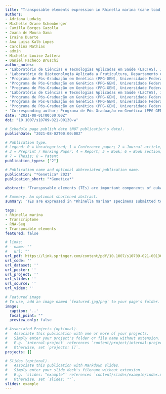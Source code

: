 ```yaml
---
title: "Transposable elements expression in Rhinella marina (cane toad) specimens submitted to immune and stress challenge"
authors:
- Adriana Ludwig
- Michelle Orane Schemberger
- Camilla Borges Gazolla
- Joana de Moura Gama
- Iraine Duarte
- Ana Luisa Kalb Lopes
- Carolina Mathias
- admin
- Michelle Louise Zattera
- Daniel Pacheco Bruschi
author_notes:
- "Laboratório de Ciências e Tecnologias Aplicadas em Saúde (LaCTAS), Instituto Carlos Chagas – Fiocruz-PR, Curitiba, Paraná, Brazil"
- "Laboratório de Biotecnologia Aplicada a Fruticultura, Departamento de Fitotecnia e Fitossanidade, Universidade Estadual de Ponta Grossa (UEPG), Ponta Grossa, Paraná, Brazil"
- "Programa de Pós-Graduação em Genética (PPG-GEN), Universidade Federal do Paraná (UFPR), Curitiba, Brazil"
- "Programa de Pós-Graduação em Genética (PPG-GEN), Universidade Federal do Paraná (UFPR), Curitiba, Brazil"
- "Programa de Pós-Graduação em Genética (PPG-GEN), Universidade Federal do Paraná (UFPR), Curitiba, Brazil"
- "Laboratório de Ciências e Tecnologias Aplicadas em Saúde (LaCTAS), Instituto Carlos Chagas – Fiocruz-PR, Curitiba, Paraná, Brazil; Pós-Graduação em Biologia Celular e Molecular, Universidade Federal do Paraná, Curitiba, Paraná, Brazil"
- "Programa de Pós-Graduação em Genética (PPG-GEN), Universidade Federal do Paraná (UFPR), Curitiba, Brazil"
- "Programa de Pós-Graduação em Genética (PPG-GEN), Universidade Federal do Paraná (UFPR), Curitiba, Brazil"
- "Programa de Pós-Graduação em Genética (PPG-GEN), Universidade Federal do Paraná (UFPR), Curitiba, Brazil"
- "Corresponding author; Programa de Pós-Graduação em Genética (PPG-GEN), Universidade Federal do Paraná (UFPR), Curitiba, Brazil; Laboratório de Citogenética Evolutiva e Conservação Animal (LabCECA), Departamento de Genética, Universidade Federal do Paraná (UFPR), Curitiba, Brazil" 
date: "2021-08-01T00:00:00Z"
doi: "10.1007/s10709-021-00130-w"

# Schedule page publish date (NOT publication's date).
publishDate: "2021-08-02T00:00:00Z"

# Publication type.
# Legend: 0 = Uncategorized; 1 = Conference paper; 2 = Journal article;
# 3 = Preprint / Working Paper; 4 = Report; 5 = Book; 6 = Book section;
# 7 = Thesis; 8 = Patent
publication_types: ["2"]

# Publication name and optional abbreviated publication name.
publication: "*Genetica* 2021"
publication_short: "*Genetica*"

abstract: 'Transposable elements (TEs) are important components of eukaryotic genomes and compose around 30% of the genome of *Rhinella marina*, an invasive toad species. Considering the possible role of TEs in the adaptation of populations, we have analyzed the expression of TEs in publicly available spleen tissue transcriptomic data generated for this species after immune and stress challenge. By analyzing the transcriptome assembly, we detected a high number of TE segments. Moreover, some distinct TE families were diferentially expressed in some conditions. Our result shows that several TEs are capable of being transcribed in *R. marina* and they could help to generate a rapid response of specimens to the environment. Also, we can  uggest that these TEs could be activated in the germinative cells as well producing variability to be selected and shaped by the evolutionary processes behind the success of this invasive species. Thus, the TEs are important targets for investigation in the context of R. marina adaptation.'

# Summary. An optional shortened abstract.
summary: 'TEs are expressed in *Rhinella marina* specimens submitted to immune and stress challenge, and could help to generate a rapid response to the environment. This TEs colud also be activated in the germinative cells as well producing variability to be selected and shaped by the evolutionary processes behind the success of this invasive species. Thus, the TEs are important targets for investigation in the context of *R. marina* adaptation.'

tags:
- Rhinella marina
- Transcriptome
- RNA-Seq
- Transposable elements
featured: false

# links:
# - name: ""
#   url: ""
url_pdf: https://link.springer.com/content/pdf/10.1007/s10709-021-00130-w.pdf
url_code: ''
url_dataset: ''
url_poster: ''
url_project: ''
url_slides: ''
url_source: ''
url_video: ''

# Featured image
# To use, add an image named `featured.jpg/png` to your page's folder. 
image:
  caption: '..'
  focal_point: ""
  preview_only: false

# Associated Projects (optional).
#   Associate this publication with one or more of your projects.
#   Simply enter your project's folder or file name without extension.
#   E.g. `internal-project` references `content/project/internal-project/index.md`.
#   Otherwise, set `projects: []`.
projects: []

# Slides (optional).
#   Associate this publication with Markdown slides.
#   Simply enter your slide deck's filename without extension.
#   E.g. `slides: "example"` references `content/slides/example/index.md`.
#   Otherwise, set `slides: ""`.
slides: example
---
```


